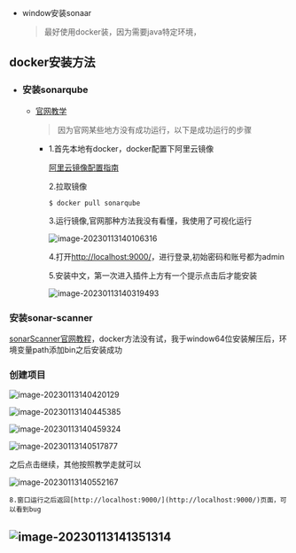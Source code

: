 - window安装sonaar
  
  > 最好使用docker装，因为需要java特定环境，
## docker安装方法
- ### 安装sonarqube
	- [官网教学](https://docs.sonarqube.org/latest/try-out-sonarqube/) 
	  
	  > 因为官网某些地方没有成功运行，以下是成功运行的步骤
		- 1.首先本地有docker，docker配置下阿里云镜像
		  
		  	[阿里云镜像配置指南](https://help.aliyun.com/document_detail/60750.html) 
		  
		  	2.拉取镜像
		  
		  ```
		  $ docker pull sonarqube
		  ```
		  
		  	3.运行镜像,官网那种方法我没有看懂，我使用了可视化运行
		  
		  ![image-20230113140106316](https://s2.loli.net/2023/01/13/lpDfZYbFLP9iSn8.png)
		  
		  	4.打开[http://localhost:9000/](http://localhost:9000/)，进行登录,初始密码和账号都为admin
		  
		  	5.安装中文，第一次进入插件上方有一个提示点击后才能安装
		  
		  ![image-20230113140319493](https://s2.loli.net/2023/01/13/EmRhFQAypq8YIG2.png)
### 安装sonar-scanner

[sonarScanner官网教程](https://docs.sonarqube.org/latest/analyzing-source-code/scanners/sonarscanner/)，docker方法没有试，我于window64位安装解压后，环境变量path添加bin之后安装成功
### 创建项目

![image-20230113140420129](https://s2.loli.net/2023/01/13/PLyBZIetKxmGwvF.png)

![image-20230113140445385](https://s2.loli.net/2023/01/13/D3t8BJOHTG67wax.png)

![image-20230113140459324](https://s2.loli.net/2023/01/13/57vKT4bAMFIBDUG.png)

![image-20230113140517877](https://s2.loli.net/2023/01/13/7t34QpvrUKsiwEl.png)

之后点击继续，其他按照教学走就可以

![image-20230113140552167](https://s2.loli.net/2023/01/13/jupwSxLglV5MG18.png)

	8.窗口运行之后返回[http://localhost:9000/](http://localhost:9000/)页面，可以看到bug

![image-20230113141351314](https://s2.loli.net/2023/01/13/QtyFKAz6BTGmXHr.png)
-